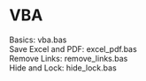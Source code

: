 # VBA

Basics: vba.bas\
Save Excel and PDF: excel_pdf.bas\
Remove Links: remove_links.bas\
Hide and Lock: hide_lock.bas
